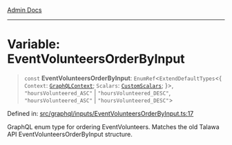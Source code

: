 [Admin Docs](/)

***

# Variable: EventVolunteersOrderByInput

> `const` **EventVolunteersOrderByInput**: `EnumRef`\<`ExtendDefaultTypes`\<\{ `Context`: [`GraphQLContext`](../../../context/type-aliases/GraphQLContext.md); `Scalars`: [`CustomScalars`](../../../scalars/type-aliases/CustomScalars.md); \}\>, `"hoursVolunteered_ASC"` \| `"hoursVolunteered_DESC"`, `"hoursVolunteered_ASC"` \| `"hoursVolunteered_DESC"`\>

Defined in: [src/graphql/inputs/EventVolunteersOrderByInput.ts:17](https://github.com/Sourya07/talawa-api/blob/61a1911602b2f0aac7635e08ae2918f4f768e8ff/src/graphql/inputs/EventVolunteersOrderByInput.ts#L17)

GraphQL enum type for ordering EventVolunteers.
Matches the old Talawa API EventVolunteersOrderByInput structure.
